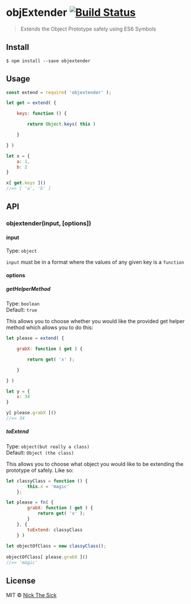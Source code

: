 # objExtender [![Build Status](https://travis-ci.org/nperez0111/objExtender.svg?branch=master)](https://travis-ci.org/nperez0111/objextender)

> Extends the Object Prototype safely using ES6 Symbols


## Install

```
$ npm install --save objextender
```


## Usage

```js
const extend = require( 'objextender' );

let get = extend( {

    keys: function () {

        return Object.keys( this )

    }

} )

let x = {
    a: 1,
    b: 2
}

x[ get.keys ]()
//=> [ 'a', 'b' ]
```


## API

### objextender(input, [options])

#### input

Type: `object`

`input` must be in a format where the values of any given key is a `function`

#### options

##### getHelperMethod

Type: `boolean`<br>
Default: `true`

This allows you to choose whether you would like the provided get helper method which allows you to do this:

```js
let please = extend( {

    grabX: function ( get ) {

        return get( 'x' );

    }

} )

let y = {
    x: 34
}

y[ please.grabX ]()
//=> 34
```
##### toExtend

Type: `object(but really a class)`<br>
Default: `Object (the class)`

This allows you to choose what object you would like to be extending the prototype of safely. Like so:

```js
let classyClass = function () {
        this.x = 'magic'
    };

let please = fn( {
        grabX: function ( get ) {
            return get( 'x' );
        }
    }, {
        toExtend: classyClass
    } )
    
let objectOfClass = new classyClass();
    
objectOfClass[ please.grabX ]()
//=> 'magic'
```



## License

MIT © [Nick The Sick](http://nickthesick.com)
